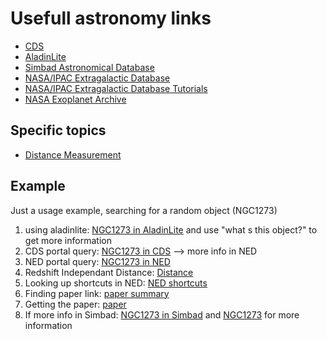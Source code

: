 # Usefull astronomy links

- [CDS](http://cds.u-strasbg.fr/)
- [AladinLite](http://aladin.cds.unistra.fr/AladinLite/)
- [Simbad Astronomical Database](http://simbad.u-strasbg.fr/simbad/)
- [NASA/IPAC Extragalactic Database](https://ned.ipac.caltech.edu/)
- [NASA/IPAC Extragalactic Database Tutorials](https://www.youtube.com/@NASAIPACExtragalacticDatabase/videos)
- [NASA Exoplanet Archive](https://exoplanetarchive.ipac.caltech.edu/)

## Specific topics

- [Distance Measurement](https://ned.ipac.caltech.edu/Library/Distances/distintro.html)

## Example

Just a usage example, searching for a random object (NGC1273)

1. using aladinlite: [NGC1273 in AladinLite](http://aladin.cds.unistra.fr/AladinLite/?target=NGC1273) and use "what s this object?" to get more information
1. CDS portal query: [NGC1273 in CDS](http://cdsportal.u-strasbg.fr/?target=NGC%20%201273%20) --> more info in NED
1. NED portal query: [NGC1273 in NED](https://ned.ipac.caltech.edu/cgi-bin/objsearch?extend=no&hconst=73&omegam=0.27&omegav=0.73&corr_z=1&out_csys=Equatorial&out_equinox=J2000.0&obj_sort=RA+or+Longitude&of=pre_text&zv_breaker=30000.0&list_limit=5&img_stamp=YES&objname=NGC%201273)
1. Redshift Independant Distance: [Distance](https://ned.ipac.caltech.edu/cgi-bin/nDistance?name=NGC+1273)
1. Looking up shortcuts in NED: [NED shortcuts](https://ned.ipac.caltech.edu/Library/Distances/distintro.html)
1. Finding paper link: [paper summary](https://ui.adsabs.harvard.edu/abs/2000ApJ...529..768K/abstract)
1. Getting the paper: [paper](https://iopscience.iop.org/article/10.1086/308310/pdf)
1. If more info in Simbad: [NGC1273 in Simbad](http://simbad.u-strasbg.fr/simbad/sim-id?Ident=NGC1273) and [NGC1273](http://simbad.u-strasbg.fr/simbad/sim-basic?Ident=NGC1273) for more information
